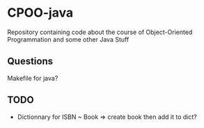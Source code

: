 # CPOO-java

Repository containing code about the course of Object-Oriented Programmation and some other Java Stuff


## Questions
Makefile for java?

## TODO
* Dictionnary for ISBN ~ Book
=> create book then add it to dict?

